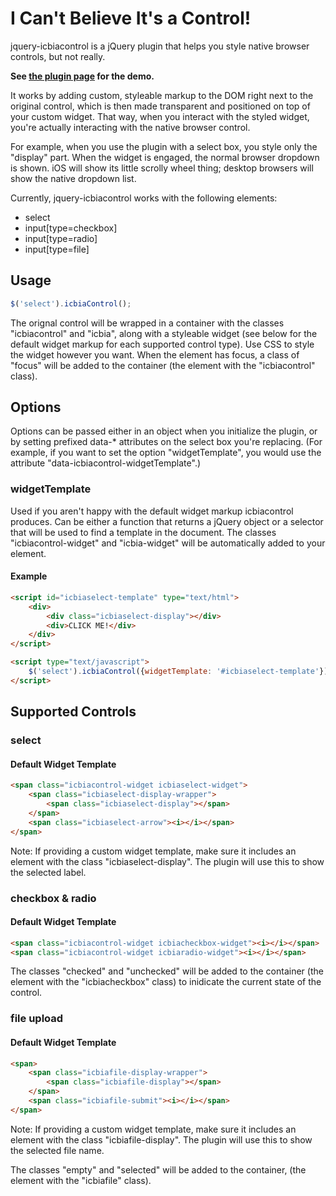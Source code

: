 I Can't Believe It's a Control!
==============================

jquery-icbiacontrol is a jQuery plugin that helps you style native browser
controls, but not really.

**See [the plugin page][1] for the demo.**

It works by adding custom, styleable markup to the DOM right next to the
original control, which is then made transparent and positioned on top of your
custom widget. That way, when you interact with the styled widget, you're
actually interacting with the native browser control.

For example, when you use the plugin with a select box, you style only the
"display" part. When the widget is engaged, the normal browser dropdown is
shown. iOS will show its little scrolly wheel thing; desktop browsers will show
the native dropdown list.

Currently, jquery-icbiacontrol works with the following elements:

* select
* input[type=checkbox]
* input[type=radio]
* input[type=file]

[1]: http://matthewwithanm.github.io/jquery-icbiacontrol/


Usage
-----

```javascript
$('select').icbiaControl();
```

The orignal control will be wrapped in a container with the classes
"icbiacontrol" and "icbia<controlName>", along with a styleable widget (see
below for the default widget markup for each supported control type). Use CSS to
style the widget however you want. When the element has focus, a class of
"focus" will be added to the container (the element with the "icbiacontrol"
class).


Options
-------

Options can be passed either in an object when you initialize the plugin, or by
setting prefixed data-* attributes on the select box you're replacing. (For
example, if you want to set the option "widgetTemplate", you would use the
attribute "data-icbiacontrol-widgetTemplate".)

### widgetTemplate

Used if you aren't happy with the default widget markup icbiacontrol produces.
Can be either a function that returns a jQuery object or a selector that will be
used to find a template in the document. The classes "icbiacontrol-widget" and
"icbia<controlName>-widget" will be automatically added to your element.

#### Example

```html
<script id="icbiaselect-template" type="text/html">
	<div>
		<div class="icbiaselect-display"></div>
		<div>CLICK ME!</div>
	</div>
</script>

<script type="text/javascript">
	$('select').icbiaControl({widgetTemplate: '#icbiaselect-template'});
</script>
```


Supported Controls
------------------

### select

#### Default Widget Template

```html
<span class="icbiacontrol-widget icbiaselect-widget">
    <span class="icbiaselect-display-wrapper">
        <span class="icbiaselect-display"></span>
    </span>
    <span class="icbiaselect-arrow"><i></i></span>
</span>
```

Note: If providing a custom widget template, make sure it includes an element
with the class "icbiaselect-display". The plugin will use this to show the
selected label.

### checkbox & radio

#### Default Widget Template

```html
<span class="icbiacontrol-widget icbiacheckbox-widget"><i></i></span>
<span class="icbiacontrol-widget icbiaradio-widget"><i></i></span>
```

The classes "checked" and "unchecked" will be added to the container (the
element with the "icbiacheckbox" class) to inidicate the current state of the
control.

### file upload

#### Default Widget Template

```html
<span>
    <span class="icbiafile-display-wrapper">
        <span class="icbiafile-display"></span>
    </span>
    <span class="icbiafile-submit"><i></i></span>
</span>
```

Note: If providing a custom widget template, make sure it includes an element with the class "icbiafile-display". The plugin will use this to show the selected file name.

The classes "empty" and "selected" will be added to the container, (the element with the "icbiafile" class).
